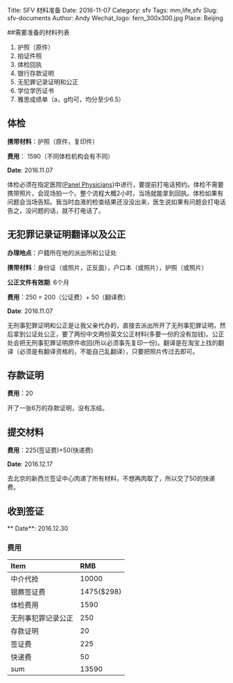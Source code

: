 Title: SFV 材料准备
Date: 2016-11-07
Category: sfv
Tags: mm,life,sfv
Slug: sfv-documents
Author: Andy
Wechat_logo: fern_300x300.jpg
Place: Beijing

##需要准备的材料列表

1. 护照（原件）
2. 拍证件照
3. 体检回执
4. 银行存款证明
5. 无犯罪记录证明和公正
6. 学位学历证书
7. 雅思成绩单（a，g均可，均分至少6.5）

## 体检
**携带材料**：护照（原件，复印件）

**费用**： 1590（不同体检机构会有不同）

**Date**: 2016.11.07

体检必须在指定医院([Panel Physicians](http://onlineservices.immigration.govt.nz/migrant/stream/work/skilledmigrant/LinkAdministration/ToolboxLinks/paneldoctors.htm?level=1&_ga=1.144344885.1009309295.1476774310))中进行，要提前打电话预约。体检不需要携带照片，会现场拍一个。整个流程大概2小时，当场就能拿到回执。体检如果有问题会当场告知。我当时血液的检查结果还没没出来，医生说如果有问题会打电话告之，没问题的话，就不打电话了。

## 无犯罪记录证明翻译以及公正

**办理地点**：户籍所在地的派出所和公证处

**携带材料**：身份证（或照片，正反面），户口本（或照片），护照（或照片）

**公正文件有效期**: 6个月

**费用**：250 = 200（公证费）+ 50（翻译费）

**Date**: 2016.11.07

无刑事犯罪证明和公正是让我父亲代办的，直接去派出所开了无刑事犯罪证明，然后拿到公证处公正，要了两份中文两份英文公正材料(多要一份的没有加钱)。公正处会把无刑事犯罪证明原件收回(所以必须事先复印一份)。翻译是在淘宝上找的翻译（必须是有翻译资格的，不能自己乱翻译），只要把照片传过去即可。


## 存款证明

**费用**：20

开了一张6万的存款证明，没有冻结。

## 提交材料
**费用**：225(签证费)+50(快递费)

**Date**: 2016.12.17

去北京的新西兰签证中心肉递了所有材料，不想再肉取了，所以交了50的快递费。

## 收到签证

** Date**: 2016.12.30

### 费用
|Item|RMB|
|:---|:--|
|中介代抢                         |10000                 |
|银蕨签证费                       |1475($298)            |
|体检费用                         |1590                  | 
|无刑事犯罪记录公正                 |250                   |
|存款证明                         |20                  |
|签证费                        |225                 |
|快递费                        |50                 |
|sum                             |13590                |



<script>
  $(document).ready(function () {
    $("table").attr("class","table table-condensed table-bordered");
  });
</script>